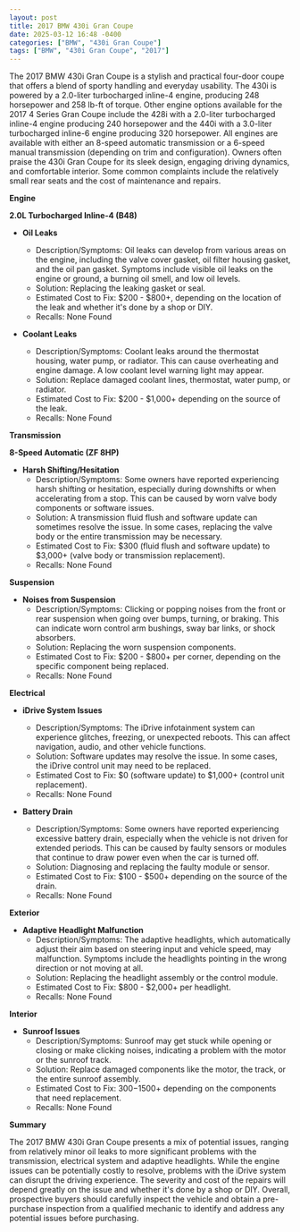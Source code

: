 ```yaml
---
layout: post
title: 2017 BMW 430i Gran Coupe
date: 2025-03-12 16:48 -0400
categories: ["BMW", "430i Gran Coupe"]
tags: ["BMW", "430i Gran Coupe", "2017"]
---
```

The 2017 BMW 430i Gran Coupe is a stylish and practical four-door coupe that offers a blend of sporty handling and everyday usability. The 430i is powered by a 2.0-liter turbocharged inline-4 engine, producing 248 horsepower and 258 lb-ft of torque. Other engine options available for the 2017 4 Series Gran Coupe include the 428i with a 2.0-liter turbocharged inline-4 engine producing 240 horsepower and the 440i with a 3.0-liter turbocharged inline-6 engine producing 320 horsepower. All engines are available with either an 8-speed automatic transmission or a 6-speed manual transmission (depending on trim and configuration). Owners often praise the 430i Gran Coupe for its sleek design, engaging driving dynamics, and comfortable interior. Some common complaints include the relatively small rear seats and the cost of maintenance and repairs.

**Engine**

**2.0L Turbocharged Inline-4 (B48)**

*   **Oil Leaks**
    *   Description/Symptoms: Oil leaks can develop from various areas on the engine, including the valve cover gasket, oil filter housing gasket, and the oil pan gasket. Symptoms include visible oil leaks on the engine or ground, a burning oil smell, and low oil levels.
    *   Solution: Replacing the leaking gasket or seal.
    *   Estimated Cost to Fix: $200 - $800+, depending on the location of the leak and whether it's done by a shop or DIY.
    *   Recalls: None Found

* **Coolant Leaks**
    * Description/Symptoms: Coolant leaks around the thermostat housing, water pump, or radiator. This can cause overheating and engine damage. A low coolant level warning light may appear.
    * Solution: Replace damaged coolant lines, thermostat, water pump, or radiator.
    * Estimated Cost to Fix: $200 - $1,000+ depending on the source of the leak.
    * Recalls: None Found

**Transmission**

**8-Speed Automatic (ZF 8HP)**

*   **Harsh Shifting/Hesitation**
    *   Description/Symptoms: Some owners have reported experiencing harsh shifting or hesitation, especially during downshifts or when accelerating from a stop. This can be caused by worn valve body components or software issues.
    *   Solution: A transmission fluid flush and software update can sometimes resolve the issue. In some cases, replacing the valve body or the entire transmission may be necessary.
    *   Estimated Cost to Fix: $300 (fluid flush and software update) to $3,000+ (valve body or transmission replacement).
    *   Recalls: None Found

**Suspension**

*   **Noises from Suspension**
    *   Description/Symptoms: Clicking or popping noises from the front or rear suspension when going over bumps, turning, or braking. This can indicate worn control arm bushings, sway bar links, or shock absorbers.
    *   Solution: Replacing the worn suspension components.
    *   Estimated Cost to Fix: $200 - $800+ per corner, depending on the specific component being replaced.
    *   Recalls: None Found

**Electrical**

*   **iDrive System Issues**
    *   Description/Symptoms: The iDrive infotainment system can experience glitches, freezing, or unexpected reboots. This can affect navigation, audio, and other vehicle functions.
    *   Solution: Software updates may resolve the issue. In some cases, the iDrive control unit may need to be replaced.
    *   Estimated Cost to Fix: $0 (software update) to $1,000+ (control unit replacement).
    *   Recalls: None Found

*   **Battery Drain**
    *   Description/Symptoms: Some owners have reported experiencing excessive battery drain, especially when the vehicle is not driven for extended periods. This can be caused by faulty sensors or modules that continue to draw power even when the car is turned off.
    *   Solution: Diagnosing and replacing the faulty module or sensor.
    *   Estimated Cost to Fix: $100 - $500+ depending on the source of the drain.
    *   Recalls: None Found

**Exterior**

*   **Adaptive Headlight Malfunction**
    *   Description/Symptoms: The adaptive headlights, which automatically adjust their aim based on steering input and vehicle speed, may malfunction. Symptoms include the headlights pointing in the wrong direction or not moving at all.
    *   Solution: Replacing the headlight assembly or the control module.
    *   Estimated Cost to Fix: $800 - $2,000+ per headlight.
    *   Recalls: None Found

**Interior**

*   **Sunroof Issues**
    * Description/Symptoms: Sunroof may get stuck while opening or closing or make clicking noises, indicating a problem with the motor or the sunroof track.
    * Solution: Replace damaged components like the motor, the track, or the entire sunroof assembly.
    * Estimated Cost to Fix: $300-$1500+ depending on the components that need replacement.
    * Recalls: None Found

**Summary**

The 2017 BMW 430i Gran Coupe presents a mix of potential issues, ranging from relatively minor oil leaks to more significant problems with the transmission, electrical system and adaptive headlights. While the engine issues can be potentially costly to resolve, problems with the iDrive system can disrupt the driving experience. The severity and cost of the repairs will depend greatly on the issue and whether it's done by a shop or DIY. Overall, prospective buyers should carefully inspect the vehicle and obtain a pre-purchase inspection from a qualified mechanic to identify and address any potential issues before purchasing.

